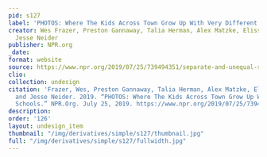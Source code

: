 ```yaml
---
pid: s127
label: 'PHOTOS: Where The Kids Across Town Grow Up With Very Different Schools'
creator: Wes Frazer, Preston Gannaway, Talia Herman, Alex Matzke, Elissa Nadworny,
  Jesse Neider
publisher: NPR.org
_date:
format: website
source: https://www.npr.org/2019/07/25/739494351/separate-and-unequal-schools
clio:
collection: undesign
citation: 'Frazer, Wes, Preston Gannaway, Talia Herman, Alex Matzke, Elissa Nadworny,
  and Jesse Neider. 2019. “PHOTOS: Where The Kids Across Town Grow Up With Very Different
  Schools.” NPR.Org. July 25, 2019. https://www.npr.org/2019/07/25/739494351/separate-and-unequal-schools.'
description:
order: '126'
layout: undesign_item
thumbnail: "/img/derivatives/simple/s127/thumbnail.jpg"
full: "/img/derivatives/simple/s127/fullwidth.jpg"
---
```

